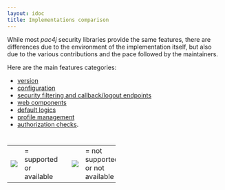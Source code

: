 ```yaml
---
layout: idoc
title: Implementations comparison
---
```


While most *pac4j* security libraries provide the same features, there are differences due to the environment of the implementation itself, but also due to the various contributions and the pace followed by the maintainers.

Here are the main features categories:

- [version](./version.html)
- [configuration](./config.html)
- [security filtering and callback/logout endpoints](./filters.html)
- [web components](./webcomponents.html)
- [default logics](./logics.html)
- [profile management](./profile.html)
- [authorization checks](./authorization.html).

<style>
  table {
    margin-top: 40px;
    width: 50%
  }
  table, tr, td, img {
    border: 0
  }
</style>

<table>
    <tr>
        <td><img src="/img/green_check.png" /></td>
        <td>= supported or available</td>
        <td></td>
        <td><img src="/img/red_cross.png" /></td>
        <td>= not supported or not available</td>
    </tr>
</table>
